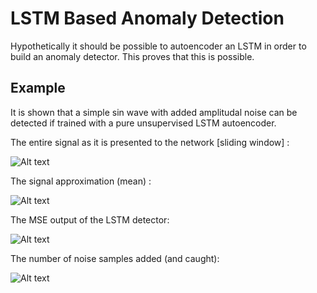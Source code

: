 # LSTM Based Anomaly Detection
Hypothetically it should be possible to autoencoder an LSTM in order to build an anomaly detector. 
This proves that this is possible. 

## Example
It is shown that a simple sin wave with added amplitudal noise can be detected if trained with a pure unsupervised LSTM autoencoder. 

The entire signal as it is presented to the network [sliding window] :

![Alt text](/../screenshots/images/sliding_unrolled.png?raw=true "Full signal's sliding window concatinated together")

The signal approximation (mean) :

![Alt text](/../screenshots/images/rolled_up_wave.png?raw=true "Full signal's sliding window mean")

The MSE output of the LSTM detector:

![Alt text](/../screenshots/images/LSTM_classification.png?raw=true "LSTM detector output")

The number of noise samples added (and caught):

![Alt text](/../screenshots/images/caught.png?raw=true "LSTM detector output")
